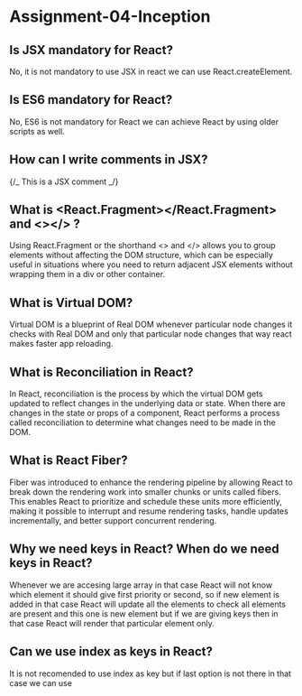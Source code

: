 # Assignment-04-Inception

## Is JSX mandatory for React?

No, it is not mandatory to use JSX in react we can use React.createElement.

## Is ES6 mandatory for React?

No, ES6 is not mandatory for React we can achieve React by using older scripts as well.

## How can I write comments in JSX?

{/_ This is a JSX comment _/}

## What is <React.Fragment></React.Fragment> and <></> ?

Using React.Fragment or the shorthand <> and </> allows you to group elements without affecting the DOM structure, which can be especially useful in situations where you need to return adjacent JSX elements without wrapping them in a div or other container.

## What is Virtual DOM?

Virtual DOM is a blueprint of Real DOM whenever particular node changes it checks with Real DOM and only that particular node changes that way react makes faster app reloading.

## What is Reconciliation in React?

In React, reconciliation is the process by which the virtual DOM gets updated to reflect changes in the underlying data or state. 
When there are changes in the state or props of a component, React performs a process called reconciliation to determine what changes need to be made in the DOM.

## What is React Fiber?

Fiber was introduced to enhance the rendering pipeline by allowing React to break down the rendering work into smaller chunks or units called fibers. 
This enables React to prioritize and schedule these units more efficiently, making it possible to interrupt and resume rendering tasks, 
handle updates incrementally, and better support concurrent rendering.

## Why we need keys in React? When do we need keys in React?

Whenever we are accesing large array in that case React will not know which element it should give first priority  or second, so if new element is added
in that case React will update all the elements to check all elements are present and this one is new element but if we are giving keys then in that 
case React will render that particular element only.

## Can we use index as keys in React?

It is not recomended to use index as key but if last option is not there in that case we can use
